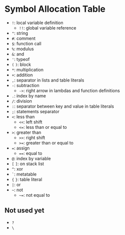 # Symbol Allocation Table

- `!`: local variable definition
  - `!!`: global variable reference
- `"`: string
- `#`: comment
- `$`: function call
- `%`: modulus
- `&`: and
- `'`: typeof
- `(` `)`: block
- `*`: multiplication
- `+`: addition
- `,`: separator in lists and table literals
- `-`: subtraction
  - `->`: right arrow in lambdas and function definitions
- `.`: index by name
- `/`: division
- `:`: separator between key and value in table literals
- `;`: statements separator
- `<`: less than
  - `<<`: left shift
  - `<=`: less than or equal to
- `>`: greater than
  - `>>`: right shift
  - `>=`: greater than or equal to
- `=`: assign
  - `==`: equal to
- `@`: index by variable
- `[` `]`: on stack list
- `^`: xor
- `` ` ``: metatable
- `{` `}`: table literal
- `|`: or
- `~`: not
  - `~=`: not equal to

## Not used yet

- `?`
- `\`

